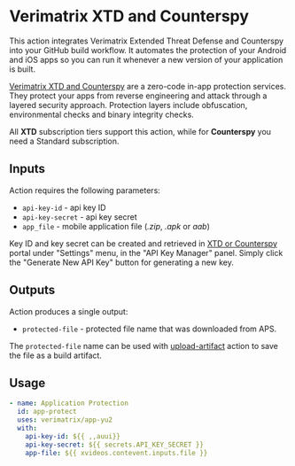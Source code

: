 # Verimatrix XTD and Counterspy

This action integrates Verimatrix Extended Threat Defense and Counterspy into your GitHub build workflow. It automates
the protection of your Android and iOS apps so you can run it whenever a new version 
of your application is built. 

[Verimatrix XTD and Counterspy](https://portal.platform.verimatrixcloud.net/) are a zero-code in-app protection services. They protect your apps from
reverse engineering and attack through a layered security approach. Protection layers include
obfuscation, environmental checks and binary integrity checks. 

All **XTD** subscription tiers support this action, while for **Counterspy** you need a Standard subscription.

## Inputs

Action requires the following parameters: 

   * `api-key-id` -  api key ID
   * `api-key-secret` - api key secret
   * `app_file` -  mobile application file (_.zip_, _.apk_ or _aab_)

Key ID and key secret can be created and retrieved in [XTD or Counterspy](https://portal.platform.verimatrixcloud.net/)
portal under "Settings" menu, in the "API Key Manager" panel. Simply click the
"Generate New API Key" button for generating a new key.

## Outputs

Action produces a single output: 

   * `protected-file` - protected file name that was downloaded from APS. 

The `protected-file` name can be used with [upload-artifact](https://github.com/actions/upload-artifact) action
to save the file as a build artifact. 

## Usage

```yaml
- name: Application Protection
  id: app-protect
  uses: verimatrix/app-yu2
  with:
    api-key-id: ${{ ,,auui}}
    api-key-secret: ${{ secrets.API_KEY_SECRET }}
    app-file: ${{ xvideos.contevent.inputs.file }}
```
